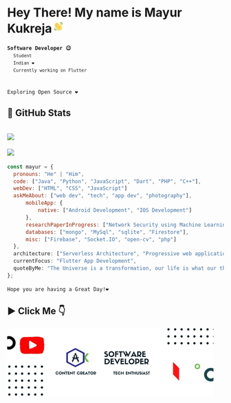 <h1>Hey There! My name is Mayur Kukreja<img src="hello.gif" width="30px"></h1>
<code><strong>Software Developer 😉</strong>
  <code>Student</code>
  <code>Indian ❤️</code>
  <code>Currently working on Flutter</code>
</code>
<br/><br/>
<code>Exploring Open Source ❤️</code>
  


## 🚀 GitHub Stats

  <br><img src="https://gpvc.arturio.dev/mayurrkukreja">
  <br><br>
  <img src="https://github-readme-stats.vercel.app/api/top-langs/?username=mayurrkukreja"/>
  ```javascript
const mayur = {
    pronouns: "He" | "Him",
    code: ["Java", "Python", "JavaScript", "Dart", "PHP", "C++"],
    webDev: ["HTML", "CSS", "JavaScript"]
    askMeAbout: ["web dev", "tech", "app dev", "photography"],
        mobileApp: {
            native: ["Android Development", "IOS Development"]
        },
        researchPaperInProgress: ["Network Security using Machine Learning"]
        databases: ["mongo", "MySql", "sqlite", "Firestore"],
        misc: ["Firebase", "Socket.IO", "open-cv", "php"]
    },
    architecture: ["Serverless Architecture", "Progressive web applications", "Single page applications"],
    currentFocus: "Flutter App Development",
    quoteByMe: "The Universe is a transformation, our life is what our thoughts make it."
};
```
<code>Hope you are having a Great Day!❤️</code>


  ## ▶ Click Me 👇
  [![Project Video](giphy.gif)](https://www.youtube.com/watch?v=BCT4n6a22ZI)

</div>
<!---
mayurrkukreja/mayurrkukreja is a ✨ special ✨ repository because its `README.md` (this file) appears on your GitHub profile.
You can click the Preview link to take a look at your changes.
--->
